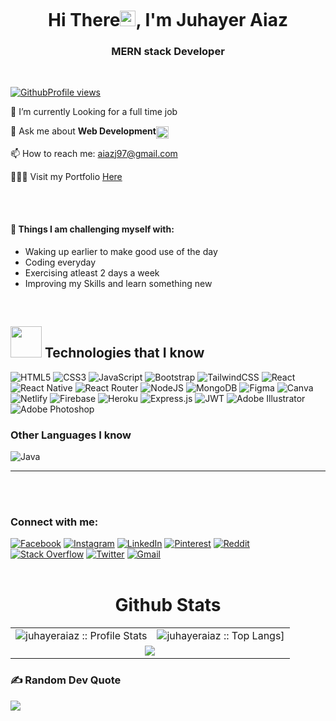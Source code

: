 <a align="center" href="https://www.linkedin.com/in/juhayer-aiaz/" target="_blank" rel="noopener"><img src="https://i.ibb.co/YPRthPM/p8hxYszM.gif" alt="" /> </a>

<h1 align="center">Hi There<a><img src="https://media.giphy.com/media/hvRJCLFzcasrR4ia7z/giphy.gif" width="25"></a>, I'm Juhayer Aiaz</h1>

<h3 align="center">MERN stack Developer</h3>
<br />

[![Github](https://img.shields.io/github/followers/juhayeraiaz?label=Follow&style=social)](https://github.com/juhayeraiaz)[Profile views](https://gpvc.arturio.dev/juhayeraiaz)

🌱 I’m currently Looking for a full time job

💬 Ask me about **Web Development**<a href="https://stackoverflow.com/users/18126345/juhayer-ayaz" target="_blank" rel="noopener" ><img align="center" src="https://cdn.iconscout.com/icon/free/png-256/stackoverflow-2-432547.png" height="20" width="20"/></a>

📫 How to reach me: aiazj97@gmail.com

👨🏻‍💻 Visit my Portfolio <a href="http://juhayer-aiaz.netlify.app/" target="_blank">Here</a>

<br/><br/>

#### :muscle: Things I am challenging myself with:

- Waking up earlier to make good use of the day
- Coding everyday
- Exercising atleast 2 days a week
- Improving my Skills and learn something new

<br />

<h2><img src = "https://media2.giphy.com/media/QssGEmpkyEOhBCb7e1/giphy.gif?cid=ecf05e47a0n3gi1bfqntqmob8g9aid1oyj2wr3ds3mg700bl&rid=giphy.gif" width='50'/>&nbsp;Technologies that I know</h2>

![HTML5](https://img.shields.io/badge/html5-%23E34F26.svg?style=for-the-badge&logo=html5&logoColor=white) ![CSS3](https://img.shields.io/badge/css3-%231572B6.svg?style=for-the-badge&logo=css3&logoColor=white) ![JavaScript](https://img.shields.io/badge/javascript-%23323330.svg?style=for-the-badge&logo=javascript&logoColor=%23F7DF1E) ![Bootstrap](https://img.shields.io/badge/bootstrap-%23563D7C.svg?style=for-the-badge&logo=bootstrap&logoColor=white) ![TailwindCSS](https://img.shields.io/badge/tailwindcss-%2338B2AC.svg?style=for-the-badge&logo=tailwind-css&logoColor=white) ![React](https://img.shields.io/badge/react-%2320232a.svg?style=for-the-badge&logo=react&logoColor=%2361DAFB) ![React Native](https://img.shields.io/badge/react_native-%2320232a.svg?style=for-the-badge&logo=react&logoColor=%2361DAFB) ![React Router](https://img.shields.io/badge/React_Router-CA4245?style=for-the-badge&logo=react-router&logoColor=white) ![NodeJS](https://img.shields.io/badge/node.js-6DA55F?style=for-the-badge&logo=node.js&logoColor=white) ![MongoDB](https://img.shields.io/badge/MongoDB-%234ea94b.svg?style=for-the-badge&logo=mongodb&logoColor=white) ![Figma](https://img.shields.io/badge/figma-%23F24E1E.svg?style=for-the-badge&logo=figma&logoColor=white) ![Canva](https://img.shields.io/badge/Canva-%2300C4CC.svg?style=for-the-badge&logo=Canva&logoColor=white) ![Netlify](https://img.shields.io/badge/netlify-%23000000.svg?style=for-the-badge&logo=netlify&logoColor=#00C7B7) ![Firebase](https://img.shields.io/badge/firebase-%23039BE5.svg?style=for-the-badge&logo=firebase) ![Heroku](https://img.shields.io/badge/heroku-%23430098.svg?style=for-the-badge&logo=heroku&logoColor=white) ![Express.js](https://img.shields.io/badge/express.js-%23404d59.svg?style=for-the-badge&logo=express&logoColor=%2361DAFB) ![JWT](https://img.shields.io/badge/JWT-black?style=for-the-badge&logo=JSON%20web%20tokens) ![Adobe Illustrator](https://img.shields.io/badge/adobeillustrator-%23FF9A00.svg?style=for-the-badge&logo=adobeillustrator&logoColor=white) ![Adobe Photoshop](https://img.shields.io/badge/adobephotoshop-%2331A8FF.svg?style=for-the-badge&logo=adobephotoshop&logoColor=white)

### Other Languages I know

![Java](https://img.shields.io/badge/java-%23ED8B00.svg?style=for-the-badge&logo=java&logoColor=white)

---

<br/> <br/>

<h3>Connect with me:</h3>
  
[![Facebook](https://img.shields.io/badge/Facebook-%231877F2.svg?logo=Facebook&logoColor=white)](https://facebook.com/juhayer.ayaz) [![Instagram](https://img.shields.io/badge/Instagram-%23E4405F.svg?logo=Instagram&logoColor=white)](https://instagram.com/riderz_09) [![LinkedIn](https://img.shields.io/badge/LinkedIn-%230077B5.svg?logo=linkedin&logoColor=white)](https://linkedin.com/in/juhayer-ayaz) [![Pinterest](https://img.shields.io/badge/Pinterest-%23E60023.svg?logo=Pinterest&logoColor=white)](https://pinterest.com/aiazj97) [![Reddit](https://img.shields.io/badge/Reddit-%23FF4500.svg?logo=Reddit&logoColor=white)](https://reddit.com/user/ayazj97) [![Stack Overflow](https://img.shields.io/badge/-Stackoverflow-FE7A16?logo=stack-overflow&logoColor=white)](https://stackoverflow.com/users/18126345) [![Twitter](https://img.shields.io/badge/Twitter-%231DA1F2.svg?logo=Twitter&logoColor=white)](https://twitter.com/juhayer_ayaz) [![Gmail](https://img.shields.io/badge/gmail-%231877F2.svg?logo=gmail)](mailto:aiazj97@gmail.com)
<br>
<br />

<p align="center">
   <table>
   <h1 align="center">Github Stats</h1>
       <tr>
       <td><img alt="juhayeraiaz :: Profile Stats" src="https://github-readme-stats.vercel.app/api?username=juhayeraiaz&theme=blue-green&amp;show_icons=true&amp;count_private=true&amp;hide_border=true" /></td>
       <td><img alt="juhayeraiaz :: Top Langs]" src="https://github-readme-stats.vercel.app/api/top-langs/?username=juhayeraiaz&langs_count=14&theme=blue-green&layout=compact&hide=html"> </td>
     </tr>
     <tr>
        <td colspan="2" align="center"><img  align="center" src="https://github-readme-streak-stats.herokuapp.com?user=juhayeraiaz&theme=blue-green&hide_border=true"></td>
     </tr>
   </table>
</p>

### ✍️ Random Dev Quote

![](https://quotes-github-readme.vercel.app/api?type=horizontal&theme=radical)
